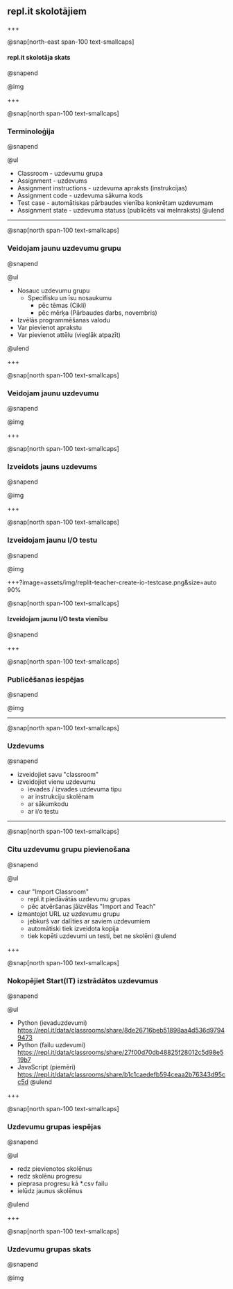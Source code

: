 ## repl.it skolotājiem

+++

@snap[north-east span-100 text-smallcaps]
#### repl.it skolotāja skats
@snapend

@img[](assets/img/replit-teacher.png)

+++

@snap[north span-100 text-smallcaps]
### Terminoloģija
@snapend

@ul

- Classroom - uzdevumu grupa
- Assignment - uzdevums
- Assignment instructions - uzdevuma apraksts (instrukcijas)
- Assignment code - uzdevuma sākuma kods
- Test case - automātiskas pārbaudes vienība konkrētam uzdevumam
- Assignment state - uzdevuma statuss (publicēts vai melnraksts)
@ulend

---

@snap[north span-100 text-smallcaps]
### Veidojam jaunu uzdevumu grupu
@snapend

@ul

- Nosauc uzdevumu grupu
  - Specifisku un īsu nosaukumu
    - pēc tēmas (Cikli)
    - pēc mērķa (Pārbaudes darbs, novembris)
- Izvēlās programmēšanas valodu
- Var pievienot aprakstu
- Var pievienot attēlu (vieglāk atpazīt)

@ulend

+++

@snap[north span-100 text-smallcaps]
### Veidojam jaunu uzdevumu
@snapend

@img[](assets/img/replit-teacher-new-assignment.png)

+++

@snap[north span-100 text-smallcaps]
### Izveidots jauns uzdevums
@snapend

@img[](assets/img/replit-teacher-new-assignment-filled.png)

+++

@snap[north span-100 text-smallcaps]
### Izveidojam jaunu I/O testu
@snapend

@img[](assets/img/replit-teacher-create-io-test.png)

+++?image=assets/img/replit-teacher-create-io-testcase.png&size=auto 90%

@snap[north span-100 text-smallcaps]
#### Izveidojam jaunu I/O testa vienību
@snapend

+++

@snap[north span-100 text-smallcaps]
### Publicēšanas iespējas
@snapend

@img[](assets/img/replit-teacher-publish-options.png)

---

@snap[north span-100 text-smallcaps]
### Uzdevums
@snapend

- izveidojiet savu "classroom"
- izveidojiet vienu uzdevumu
  - ievades / izvades uzdevuma tipu
  - ar instrukciju skolēnam
  - ar sākumkodu
  - ar i/o testu

---

@snap[north span-100 text-smallcaps]
### Citu uzdevumu grupu pievienošana
@snapend

@ul

- caur "Import Classroom"
  - repl.it piedāvātās uzdevumu grupas
  - pēc atvēršanas jāizvēlas "Import and Teach"
- izmantojot URL uz uzdevumu grupu
  - jebkurš var dalīties ar saviem uzdevumiem
  - automātiski tiek izveidota kopija
  - tiek kopēti uzdevumi un testi, bet ne skolēni
  @ulend

+++

@snap[north span-100 text-smallcaps]
### Nokopējiet Start(IT) izstrādātos uzdevumus
@snapend

@ul
- Python (ievaduzdevumi) https://repl.it/data/classrooms/share/8de26716beb51898aa4d536d97949473
- Python (failu uzdevumi) https://repl.it/data/classrooms/share/27f00d70db48825f28012c5d98e519b7
- JavaScript (piemēri) https://repl.it/data/classrooms/share/b1c1caedefb594ceaa2b76343d95cc5d
@ulend

+++

@snap[north span-100 text-smallcaps]
### Uzdevumu grupas iespējas
@snapend

@ul

- redz pievienotos skolēnus
- redz skolēnu progresu
- pieprasa progresu kā *.csv failu
- ielūdz jaunus skolēnus

@ulend

+++

@snap[north span-100 text-smallcaps]
### Uzdevumu grupas skats
@snapend

@img[](assets/img/replit-teacher-student-progress.png)
